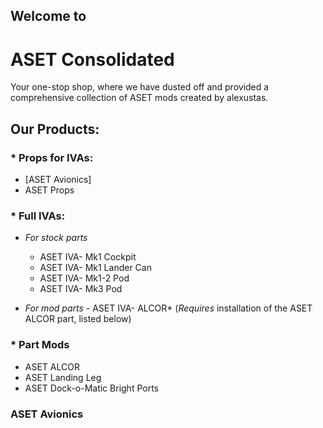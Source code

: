 
## Welcome to
# **ASET Consolidated**

Your one-stop shop, where we have dusted off and provided a comprehensive collection of ASET mods created by alexustas.



## Our Products:

### * Props for IVAs:

  - [ASET Avionics]
  - ASET Props

### * Full IVAs:
  - *For stock parts*
    - ASET IVA- Mk1 Cockpit
    - ASET IVA- Mk1 Lander Can
    - ASET IVA- Mk1-2 Pod
    - ASET IVA- Mk3 Pod

  - *For mod parts*
        - ASET IVA- ALCOR* (*Requires* installation of the ASET ALCOR part, listed below)

### * Part Mods
  - ASET ALCOR
  - ASET Landing Leg
  - ASET Dock-o-Matic Bright Ports


### ASET Avionics



